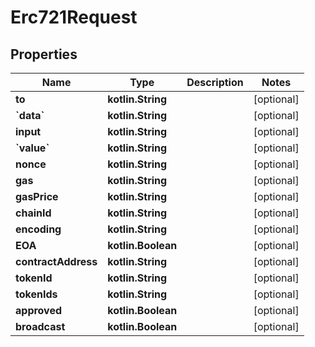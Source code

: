 
# Erc721Request

## Properties
Name | Type | Description | Notes
------------ | ------------- | ------------- | -------------
**to** | **kotlin.String** |  |  [optional]
**&#x60;data&#x60;** | **kotlin.String** |  |  [optional]
**input** | **kotlin.String** |  |  [optional]
**&#x60;value&#x60;** | **kotlin.String** |  |  [optional]
**nonce** | **kotlin.String** |  |  [optional]
**gas** | **kotlin.String** |  |  [optional]
**gasPrice** | **kotlin.String** |  |  [optional]
**chainId** | **kotlin.String** |  |  [optional]
**encoding** | **kotlin.String** |  |  [optional]
**EOA** | **kotlin.Boolean** |  |  [optional]
**contractAddress** | **kotlin.String** |  |  [optional]
**tokenId** | **kotlin.String** |  |  [optional]
**tokenIds** | **kotlin.String** |  |  [optional]
**approved** | **kotlin.Boolean** |  |  [optional]
**broadcast** | **kotlin.Boolean** |  |  [optional]



